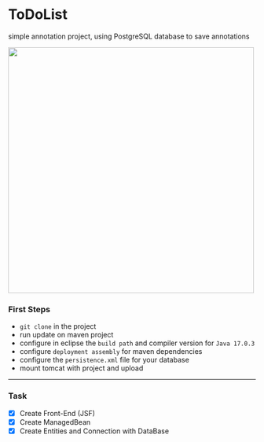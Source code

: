 # ToDoList
simple annotation project, using PostgreSQL database to save annotations

<img src="./git/display.gif" width="500">

### First Steps
- `git clone` in the project
- run update on maven project
- configure in eclipse the `build path` and compiler version for `Java 17.0.3`
- configure `deployment assembly` for maven dependencies
- configure the `persistence.xml` file for your database
- mount tomcat with project and upload

---

### Task
- [x] Create Front-End (JSF)
- [x] Create ManagedBean
- [x] Create Entities and Connection with DataBase
